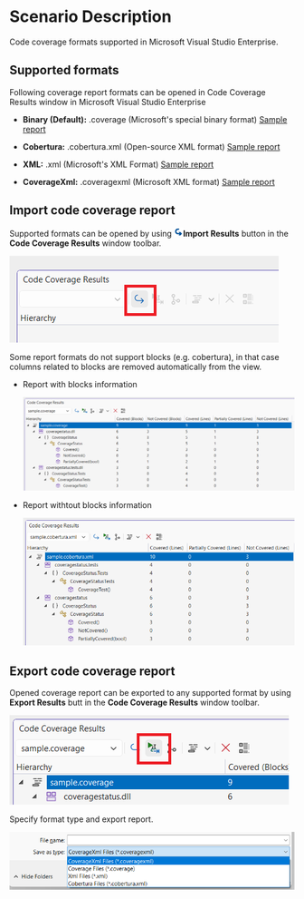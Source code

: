 # Scenario Description

Code coverage formats supported in Microsoft Visual Studio Enterprise.

## Supported formats

Following coverage report formats can be opened in Code Coverage Results window in Microsoft Visual Studio Enterprise

- **Binary (Default):** .coverage (Microsoft's special binary format) [Sample report](../../reports/sample.coverage)

- **Cobertura:** .cobertura.xml (Open-source XML format) [Sample report](../../reports/sample.cobertura.xml)

- **XML:** .xml (Microsoft's XML Format) [Sample report](../../reports/sample.xml)

- **CoverageXml:** .coveragexml (Microsoft XML format) [Sample report](../../reports/sample.coveragexml)

## Import code coverage report

Supported formats can be opened by using ![import](../../media/Import.png)**Import Results** button in the **Code Coverage Results** window toolbar.

![import coverage file](import.png)

Some report formats do not support blocks (e.g. cobertura), in that case columns related to blocks are removed automatically from the view.

- Report with blocks information

    ![report with blocks data](coverage-report.png)

- Report withtout blocks information

    ![report without blocks data](cobertura-report.png)

## Export code coverage report

Opened coverage report can be exported to any supported format by using **Export Results** butt in the **Code Coverage Results** window toolbar.

![export report](export.png)

Specify format type and export report.

![export repot type](export-type.png)
